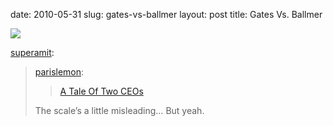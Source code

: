 date: 2010-05-31
slug: gates-vs-ballmer
layout: post
title: Gates Vs. Ballmer


<a href="http://twitpic.com/1snr7r"><img src="/tumblr_files/tumblr_l39pzqmqbc1qz4gevo1_500.png"/></a><br/><p><a href="http://superamit.tumblr.com/post/649101031/parislemon-a-tale-of-two-ceos-the-scales-a" target="_blank">superamit</a>:</p>

<blockquote>

<p><a href="http://parislemon.com/post/648912455/a-tale-of-two-ceos" target="_blank">parislemon</a>:</p>

<blockquote>

<p><a href="http://twitpic.com/1snr7r" target="_blank">A Tale Of Two CEOs</a></p>

</blockquote>

The scale’s a little misleading… But yeah.</blockquote>
